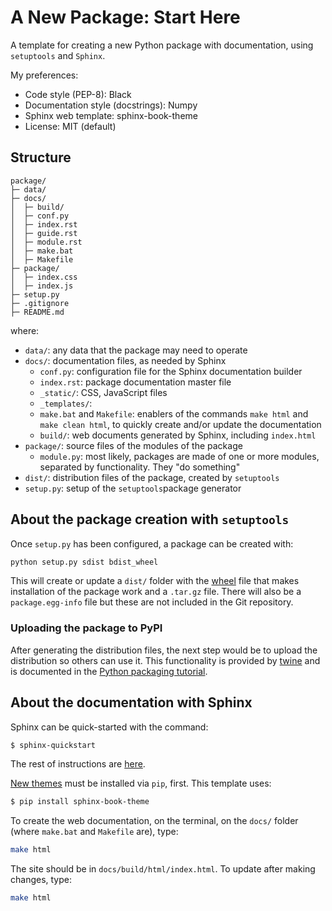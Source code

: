 # A New Package: Start Here

A template for creating a new Python package with documentation, using `setuptools` and `Sphinx`.

My preferences:

- Code style (PEP-8): Black
- Documentation style (docstrings): Numpy
- Sphinx web template: sphinx-book-theme
- License: MIT (default)

## Structure

```
package/
├─ data/
├─ docs/
│  ├─ build/
│  ├─ conf.py
│  ├─ index.rst
│  ├─ guide.rst
│  ├─ module.rst
│  ├─ make.bat
│  ├─ Makefile
├─ package/
│  ├─ index.css
│  ├─ index.js
├─ setup.py
├─ .gitignore
├─ README.md
```

where:

- `data/`: any data that the package may need to operate
- `docs/`: documentation files, as needed by Sphinx
    - `conf.py`: configuration file for the Sphinx documentation builder
    - `index.rst`: package documentation master file
    - `_static/`: CSS, JavaScript files
    - `_templates/`: 
    - `make.bat` and `Makefile`: enablers of the commands `make html` and `make clean html`, to quickly create and/or update the documentation
    - `build/`: web documents generated by Sphinx, including `index.html`
- `package/`: source files of the modules of the package
    - `module.py`: most likely, packages are made of one or more modules, separated by functionality. They "do something"
- `dist/`: distribution files of the package, created by `setuptools`
- `setup.py`: setup of the `setuptools`package generator

## About the package creation with `setuptools`

Once `setup.py` has been configured, a package can be created with:

```bash
python setup.py sdist bdist_wheel
```

This will create or update a `dist/` folder with the [wheel](https://realpython.com/python-wheels/) file that makes installation of the package work and a `.tar.gz` file. There will also be a `package.egg-info` file but these are not included in the Git repository.

### Uploading the package to PyPI

After generating the distribution files, the next step would be to upload the distribution so others can use it. This functionality is provided by [twine](https://pypi.org/project/twine) and is documented in the [Python packaging tutorial](https://packaging.python.org/en/latest/tutorials/packaging-projects/).

## About the documentation with Sphinx

Sphinx can be quick-started with the command:

```bash
$ sphinx-quickstart
```

The rest of instructions are [here](https://www.sphinx-doc.org/en/master/usage/quickstart.html).

[New themes](https://sphinx-themes.org/) must be installed via `pip`, first. This template uses:

```bash
$ pip install sphinx-book-theme
```

To create the web documentation, on the terminal, on the `docs/` folder (where `make.bat` and `Makefile` are), type:

```bash
make html
```

The site should be in `docs/build/html/index.html`. To update after making changes, type:

```bash
make html
```
